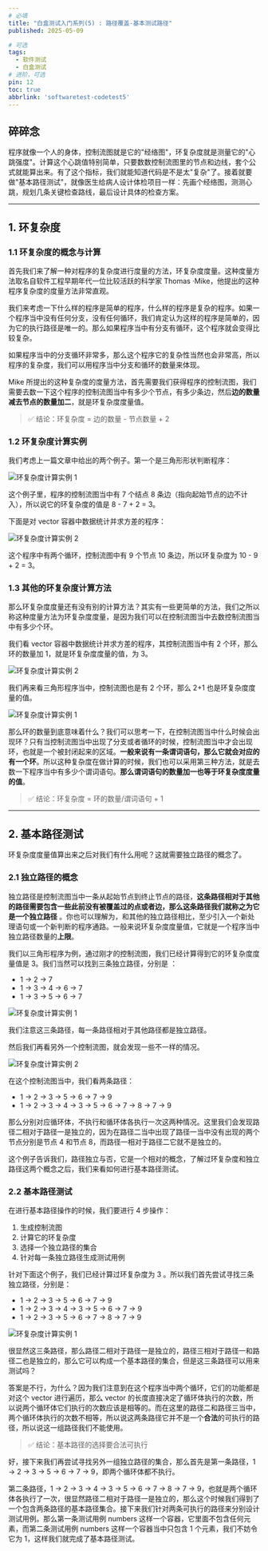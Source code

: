 ```yaml
---
# 必填
title: "白盒测试入门系列(5) : 路径覆盖-基本测试路径"
published: 2025-05-09

# 可选
tags:
  - 软件测试
  - 白盒测试
# 进阶，可选
pin: 12
toc: true
abbrlink: 'softwaretest-codetest5'
---
```


## 碎碎念

程序就像一个人的身体，控制流图就是它的"经络图"，环复杂度就是测量它的"心跳强度"。计算这个心跳值特别简单，只要数数控制流图里的节点和边线，套个公式就能算出来。有了这个指标，我们就能知道代码是不是太"复杂"了。接着就要做"基本路径测试"，就像医生给病人设计体检项目一样：先画个经络图，测测心跳，规划几条关键检查路线，最后设计具体的检查方案。

---

## 1. 环复杂度

### 1.1 环复杂度的概念与计算

首先我们来了解一种对程序的复杂度进行度量的方法，环复杂度度量。这种度量方法取名自软件工程早期年代一位比较活跃的科学家 Thomas ·Mike，他提出的这种程序复杂度的度量方法非常直观。

我们来考虑一下什么样的程序是简单的程序，什么样的程序是复杂的程序。如果一个程序当中没有任何分支，没有任何循环，我们肯定认为这样的程序是简单的，因为它的执行路径是唯一的。那么如果程序当中有分支有循环，这个程序就会变得比较复杂。

如果程序当中的分支循环非常多，那么这个程序它的复杂性当然也会非常高，所以程序的复杂度，我们可以用程序当中分支和循环的数量来体现。 

Mike 所提出的这种复杂度的度量方法，首先需要我们获得程序的控制流图，我们需要去数一下这个程序的控制流图当中有多少个节点，有多少条边，然后**边的数量减去节点的数量加二**，就是环复杂度度量值。

> ✅ 结论：环复杂度 = 边的数量 - 节点数量 + 2

### 1.2 环复杂度计算实例

我们考虑上一篇文章中给出的两个例子。第一个是三角形形状判断程序：

![环复杂度计算实例 1](https://cdn.ethanzhou.cn/i/2025/05/09/681dd974b9ae3.jpg)

这个例子里，程序的控制流图当中有 7 个结点 8 条边（指向起始节点的边不计入），所以说它的环复杂度的值是 8 - 7 + 2 = 3。

下面是对 vector 容器中数据统计并求方差的程序：

![环复杂度计算实例 2](https://cdn.ethanzhou.cn/i/2025/05/09/681dd9f876192.jpg)

这个程序中有两个循环，控制流图中有 9 个节点 10 条边，所以环复杂度为 10 - 9 + 2 = 3。

### 1.3 其他的环复杂度计算方法

那么环复杂度度量还有没有别的计算方法？其实有一些更简单的方法，我们之所以称这种度量方法为环复杂度度量，是因为我们可以在控制流图当中去数控制流图当中有多少个环。

我们看 vector 容器中数据统计并求方差的程序，其控制流图当中有 2 个环，那么环的数量加 1，就是环复杂度度量的值，为 3。

![环复杂度计算实例 2](https://cdn.ethanzhou.cn/i/2025/05/09/681dd9f876192.jpg)

我们再来看三角形程序当中，控制流图也是有 2 个环，那么 2+1 也是环复杂度度量的值。

![环复杂度计算实例 1](https://cdn.ethanzhou.cn/i/2025/05/09/681dd974b9ae3.jpg)

那么环的数量到底意味着什么？我们可以思考一下，在控制流图当中什么时候会出现环？只有当控制流图当中出现了分支或者循环的时候，控制流图当中才会出现环，也就是一个被封闭起来的区域。**一般来说有一条谓词语句，那么它就会对应的有一个环**。所以这种复杂度在做计算的时候，我们也可以采用第三种方法，就是去数一下程序当中有多少个谓词语句。**那么谓词语句的数量加一也等于环复杂度度量的值**。

> ✅ 结论：环复杂度 = 环的数量/谓词语句 + 1

---
## 2. 基本路径测试

环复杂度度量值算出来之后对我们有什么用呢？这就需要独立路径的概念了。
### 2.1 独立路径的概念

独立路径是控制流图当中一条从起始节点到终止节点的路径，**这条路径相对于其他的路径需要包含一些此前没有被覆盖过的点或者边，那么这条路径我们就称之为它是一个独立路径** 。你也可以理解为，和其他的独立路径相比，至少引入一个新处理语句或一个新判断的程序通路。一般来说环复杂度度量值，它就是一个程序当中独立路径数量的**上限**。

我们以三角形程序为例，通过刚才的控制流图，我们已经计算得到它的环复杂度度量值是 3。我们当然可以找到三条独立路径，分别是 ：

- 1 → 2 → 7
- 1 → 3 → 4 → 6 → 7
- 1 → 3 → 5 → 6 → 7

![环复杂度计算实例 1](https://cdn.ethanzhou.cn/i/2025/05/09/681dd974b9ae3.jpg)

我们注意这三条路径，每一条路径相对于其他路径都是独立路径。

然后我们再看另外一个控制流图，就会发现一些不一样的情况。

![环复杂度计算实例 2](https://cdn.ethanzhou.cn/i/2025/05/09/681dd9f876192.jpg)

在这个控制流图当中，我们看两条路径：

- 1 → 2 → 3 → 5 → 6 → 7 → 9
- 1 → 2 → 3 → 4 → 3 → 5 → 6 → 7 → 8 → 7 → 9

那么分别对应循环体，不执行和循环体各执行一次这两种情况。这里我们会发现路径二相对于路径一是独立的，因为在路径二当中出现了路径一当中没有出现的两个节点分别是节点 4 和节点 8，而路径一相对于路径二它就不是独立的。

这个例子告诉我们，路径独立与否，它是一个相对的概念，了解过环复杂度和独立路径这两个概念之后，我们来看如何进行基本路径测试。

### 2.2 基本路径测试

在进行基本路径操作的时候，我们要进行 4 步操作：

1. 生成控制流图
2. 计算它的环复杂度
3. 选择一个独立路径的集合
4. 针对每一条独立路径生成测试用例

针对下面这个例子，我们已经计算过环复杂度为 3 。所以我们首先尝试寻找三条独立路径，分别是：

- 1 → 2 → 3 → 5 → 6 → 7 → 9
- 1 → 2 → 3 → 4 → 3 → 5 → 6 → 7 → 9
- 1 → 2 → 3 → 5 → 6 → 7 → 8 → 7 → 9

![环复杂度计算实例 1](https://cdn.ethanzhou.cn/i/2025/05/09/681dd974b9ae3.jpg)

很显然这三条路径，那么路径二相对于路径一是独立的，路径三相对于路径一和路径二也是独立的，那么它可以构成一个基本路径的集合，但是这三条路径可以用来测试吗？

答案是不行，为什么？因为我们注意到在这个程序当中两个循环，它们的功能都是对这个 vector 进行遍历，那么 vector 的长度直接决定了循环体执行的次数，所以说两个循环体它们执行的次数应该是相等的。而在这里的路径二和路径三当中，两个循环体执行的次数不相等，所以说这两条路径它并不是一个**合法**的可执行的路径，所以说这一组路径我们不能使用。

> ✅ 结论：基本路径的选择要合法可执行

好，接下来我们再尝试寻找另外一组独立路径的集合，那么首先是第一条路径，1 → 2 → 3 → 5 → 6 → 7 → 9，即两个循环体都不执行。 

第二条路径，1 → 2 → 3 → 4 → 3 → 5 → 6 → 7 → 8 → 7 → 9，也就是两个循环体各执行了一次，很显然路径二相对于路径一是独立的，那么这个时候我们得到了一个包含两条路径的基本路径集合。接下来我们针对两条可执行的路径来分别设计测试用例。那么第一条测试用例 numbers 这样一个容器，它里面不包含任何元素，而第二条测试用例 numbers 这样一个容器当中只包含 1 个元素，我们不妨令它为 1，这样我们就完成了基本路径测试。






